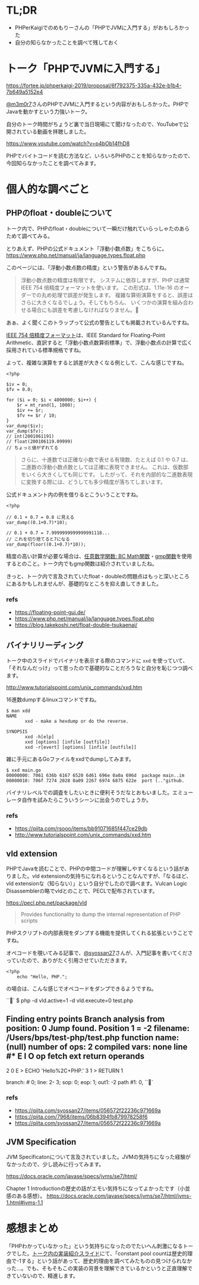 # TL;DR
- PHPerKaigiでのめもりーさんの「PHPでJVMに入門する」がおもしろかった
- 自分の知らなかったことを調べて残しておく

# トーク「PHPでJVMに入門する」
https://fortee.jp/phperkaigi-2019/proposal/6f792375-335a-432e-b1b4-7b649a5152e4

[@m3m0r7](https://twitter.com/m3m0r7)さんのPHPでJVMに入門するという内容がおもしろかった。PHPでJavaを動かすという力強いトーク。

自分のトーク時間がちょうど裏で当日現場にて聞けなったので、YouTubeで公開されている動画を拝聴しました。

https://www.youtube.com/watch?v=p4bOb14fhD8

PHPでバイトコードを読む方法など、いろいろPHPのことを知らなかったので、今回知らなかったことを調べてみます。

# 個人的な調べごと
## PHPのfloat・doubleについて
トーク内で、PHPのfloat・doubleについて一瞬だけ触れていらっしゃたのあらためて調べてみる。

とりあえず、PHPの公式ドキュメント「浮動小数点数」をこちらに。
https://www.php.net/manual/ja/language.types.float.php

このページには、「浮動小数点数の精度」という警告があるんですね。

> 浮動小数点数の精度は有限です。 システムに依存しますが、PHP は通常 IEEE 754 倍精度フォーマットを使います。 この形式は、1.11e-16 のオーダーでの丸め処理で誤差が発生します。 複雑な算術演算をすると、誤差はさらに大きくなるでしょう。そしてもちろん、 いくつかの演算を組み合わせる場合にも誤差を考慮しなければなりません。

あぁ、よく聞くこのトラップって公式の警告としても掲載されているんですね。

[IEEE 754 倍精度フォーマット](https://ja.wikipedia.org/wiki/IEEE_754)は、IEEE Standard for Floating-Point Arithmetic、直訳すると「浮動小数点数算術標準」で、浮動小数点の計算で広く採用されている標準規格ですね。

よって、複雑な演算をすると誤差が大きくなる例として、こんな感じですね。

```
<?php

$iv = 0;
$fv = 0.0;

for ($i = 0; $i < 4000000; $i++) {
    $r = mt_rand(1, 1000);
    $iv += $r;
    $fv += $r / 10;
}
var_dump($iv);
var_dump($fv);
// int(2001061191)
// float(200106119.09999)
// ちょっと値がずれてる
```

> さらに、十進数では正確な小数で表せる有理数、たとえば 0.1 や 0.7 は、 二進数の浮動小数点数としては正確に表現できません。 これは、仮数部をいくら大きくしても同じです。 したがって、それを内部的な二進数表現に変換する際には、どうしても多少精度が落ちてしまいます。

公式ドキュメント内の例を借りるとこういうことですね。

```
<?php

// 0.1 + 0.7 = 0.8 に見える
var_dump((0.1+0.7)*10);

// 0.1 + 0.7 = 7.9999999999999991118...
// これを切り捨てると7になる
var_dump(floor((0.1+0.7)*10));
```

精度の高い計算が必要な場合は、[任意数学関数: BC Math関数](https://www.php.net/manual/ja/ref.bc.php)・[gmp関数](https://www.php.net/manual/ja/ref.gmp.php)を使用するとのこと。トーク内でもgmp関数は紹介されていましたね。

きっと、トーク内で言及されていたfloat・doubleの問題点はもっと深いところにあるかもしれませんが、基礎的なところを抑え直してきました。

### refs

- https://floating-point-gui.de/
- https://www.php.net/manual/ja/language.types.float.php
- https://blog.takekoshi.net/float-double-tsukaenai/


## バイナリリーディング
トーク中のスライドでバイナリを表示する際のコマンドに `xxd` を使っていて、「それなんだっけ」って思ったので基礎的なことだろうなと自分を恥じつつ調べます。

http://www.tutorialspoint.com/unix_commands/xxd.htm

16進数dumpするlinuxコマンドですね。

```
$ man xdd
NAME
       xxd - make a hexdump or do the reverse.

SYNOPSIS
       xxd -h[elp]
       xxd [options] [infile [outfile]]
       xxd -r[evert] [options] [infile [outfile]]
```

雑に手元にあるGoファイルをxxdでdumpしてみます。

```
$ xxd main.go
00000000: 7061 636b 6167 6520 6d61 696e 0a0a 696d  package main..im
00000010: 706f 7274 2028 0a09 2267 6974 6875 622e  port (.."github.
```

バイナリレベルでの調査をしたいときに便利そうだなとおもいました。エミューレータ自作を試みたらこういうシーンに出会うのでしょうか。

### refs

- https://qiita.com/rsooo/items/bb91071685f447ce29db
- http://www.tutorialspoint.com/unix_commands/xxd.htm

## vld extension
PHPでJavaを読むことで、PHPの中間コードが理解しやすくなるという話がありました。vld extensionの気持ちになれるということなんですが、「なるほど、vld extensionな（知らない）」という自分でしたので調べます。Vulcan Logic Disassemblerの略でvldとのことで、PECLで配布されています。

https://pecl.php.net/package/vld

> Provides functionality to dump the internal representation of PHP scripts

PHPスクリプトの内部表現をダンプする機能を提供してくれる拡張ということですね。

オペコードを覗いてみる記事で、[@syossan27](https://twitter.com/syossan27?lang=en)さんが、入門記事を書いてくださっていたので、ありがたく引用させていただきます。

```
<?php
    echo "Hello, PHP.";
```

の場合は、こんな感じでオペコードをダンプできるようですね。

```
$ php -d vld.active=1 -d vld.execute=0 test.php

Finding entry points
Branch analysis from position: 0
Jump found. Position 1 = -2
filename:       /Users/bps/test-php/test.php
function name:  (null)
number of ops:  2
compiled vars:  none
line     #* E I O op                           fetch          ext  return  operands
-------------------------------------------------------------------------------------
   2     0  E >   ECHO                                                     'Hello%2C+PHP.'
   3     1      > RETURN                                                   1

branch: #  0; line:     2-    3; sop:     0; eop:     1; out1:  -2
path #1: 0,
```

### refs

- https://qiita.com/syossan27/items/056572f22236c971669a
- https://qiita.com/7968/items/06b8394fb879978258f6
- https://qiita.com/syossan27/items/056572f22236c971669a

## JVM Specification
JVM Specificatonについて言及されていました。JVMの気持ちになった経験がなかったので、少し読みに行ってみます。

https://docs.oracle.com/javase/specs/jvms/se7/html/

Chapter 1 Introductionの歴史の話がエモい気持ちになってよかったです（小並感のある感想）。
https://docs.oracle.com/javase/specs/jvms/se7/html/jvms-1.html#jvms-1.1

# 感想まとめ
「PHPわかっていなかった」という気持ちになったのでたいへん刺激になるトークでした。[トーク内の実装紹介スライド](https://speakerdeck.com/memory1994/phperkaigi-2019?slide=96)にて、「constant pool countは歴史的理由で-1する」という話があって、歴史的理由を調べてみたものの見つけられなかった...。でも、そもそもこの実装の背景を理解できているかというと正直理解できていないので、精進します。
